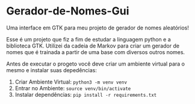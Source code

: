 # Gerador-de-Nomes-Gui

Uma interface em GTK para meu projeto de gerador de nomes aleatórios!

Esse é um projeto que fiz a fim de estudar a linguagem python e a biblioteca GTK. Utilizei da cadeia de Markov para criar um gerador de nomes que é trainada a partir de uma base com diversos outros nomes.

Antes de executar o progeto você deve criar um ambiente virtual para o mesmo e instalar suas depedências:

1. Criar Ambiente Virtual: `python3 -m venv venv` 
2. Entrar no Ambiente: `source venv/bin/activate`
3. Instalar dependências: `pip install -r requirements.txt`
